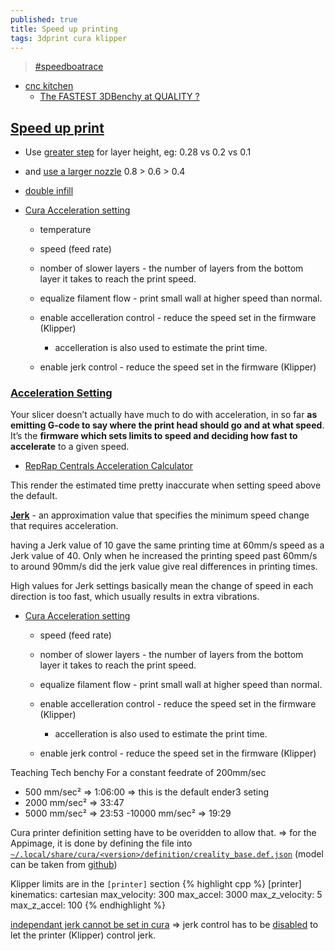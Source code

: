```yaml
---
published: true
title: Speed up printing
tags: 3dprint cura klipper
---
```

> [#speedboatrace](https://www.youtube.com/watch?v=6kRjdprTjFc)

- [cnc kitchen](https://www.youtube.com/watch?v=hSWjlf5aNIU)
	- [The FASTEST 3DBenchy at QUALITY ?](https://www.youtube.com/watch?v=vso6lgTRSo0)

## [Speed up print](https://hevort.com/)
- Use [greater step](https://www.reddit.com/r/klippers/comments/gh5r72/those_of_you_using_klipper_and_printing_at_crazy/fq6py5n?utm_source=share&utm_medium=web2x&context=3) for layer height, eg: 0.28 vs 0.2 vs 0.1
- and [use a larger nozzle](https://www.youtube.com/watch?v=jyhLQUQTc9E) 0.8 > 0.6 > 0.4

- [double infill](https://www.youtube.com/watch?v=gSySGU-52Lo)

- [Cura Acceleration setting](https://www.youtube.com/watch?v=CKMTD0EAcwg)
	- temperature
    - speed (feed rate)
    - nomber of slower layers - the number of layers from the bottom layer it takes to reach the print speed.
    - equalize filament flow - print small wall at higher speed than normal.
    
    - enable accelleration control - reduce the speed set in the firmware (Klipper)
    	- accelleration is also used to estimate the print time.
    
    - enable jerk control - reduce the speed set  in the firmware (Klipper)
    
### [Acceleration Setting](https://3dprinterly.com/how-to-get-the-perfect-jerk-acceleration-setting/)

Your slicer doesn’t actually have much to do with acceleration, in so far **as emitting G-code to say where the print head should go and at what speed**. It’s the **firmware which sets limits to speed and deciding how fast to accelerate** to a given speed.
- [RepRap Centrals Acceleration Calculator](https://3dprinting.stackexchange.com/a/225/5801)

This render the estimated time pretty inaccurate when setting speed above the default.

[**Jerk**](https://3dprinterly.com/how-to-get-the-perfect-jerk-acceleration-setting/#What_is_the_Jerk_Setting) - an approximation value that specifies the minimum speed change that requires acceleration.

having a Jerk value of 10 gave the same printing time at 60mm/s speed as a Jerk value of 40. Only when he increased the printing speed past 60mm/s to around 90mm/s did the jerk value give real differences in printing times.

High values for Jerk settings basically mean the change of speed in each direction is too fast, which usually results in extra vibrations.


- [Cura Acceleration setting](https://www.youtube.com/watch?v=CKMTD0EAcwg)
    - speed (feed rate)
    - nomber of slower layers - the number of layers from the bottom layer it takes to reach the print speed.
    - equalize filament flow - print small wall at higher speed than normal.
    
    - enable accelleration control - reduce the speed set in the firmware (Klipper)
    	- accelleration is also used to estimate the print time.
    
    - enable jerk control - reduce the speed set  in the firmware (Klipper)


Teaching Tech benchy
For a constant feedrate of 200mm/sec
-  500 mm/sec² => 1:06:00	=> this is the default ender3 seting
- 2000 mm/sec² =>   33:47
- 5000 mm/sec² =>   23:53
-10000 mm/sec² =>   19:29

Cura printer definition setting have to be overidden to allow that.
=> for the Appimage, it is done by defining the file into [`~/.local/share/cura/<version>/definition/creality_base.def.json`](https://github.com/Ultimaker/Cura/issues/847) (model can be taken from [github](https://github.com/Ultimaker/Cura/tree/master/resources/definitions))

Klipper limits are in the `[printer]` section
{% highlight cpp %}
[printer]
kinematics: cartesian
max_velocity: 300
max_accel: 3000
max_z_velocity: 5
max_z_accel: 100
{% endhighlight %}


[independant jerk cannot be set in cura](https://community.ultimaker.com/topic/26775-jerk-motion-control/) => jerk control has to be [disabled](https://www.reddit.com/r/CR10/comments/pguizl/cura_question_acceleration_and_jerk_control/) to let the printer (Klipper) control jerk.
